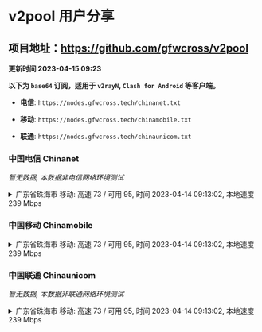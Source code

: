 # v2pool 用户分享
## 项目地址：<https://github.com/gfwcross/v2pool>
**更新时间 2023-04-15 09:23**


**以下为 `base64` 订阅，适用于 `v2rayN`, `Clash for Android` 等客户端。**

- **电信**: `https://nodes.gfwcross.tech/chinanet.txt`

- **移动**: `https://nodes.gfwcross.tech/chinamobile.txt`

- **联通**: `https://nodes.gfwcross.tech/chinaunicom.txt`


### 中国电信 Chinanet
<i>暂无数据, 本数据非电信网络环境测试</i>
<details><summary>广东省珠海市 移动: 高速 73 / 可用 95, 时间 2023-04-14 09:13:02, 本地速度 239 Mbps</summary><p>可用节点订阅：https://transfer.sh/67foah/running.txt<br>高速节点订阅：https://transfer.sh/Gc5Se9/good.txt<br>低延迟节点订阅：https://transfer.sh/SGw9fv/low_delay.txt</p></details>
<p></p>

### 中国移动 Chinamobile
<details><summary>广东省珠海市 移动: 高速 73 / 可用 95, 时间 2023-04-14 09:13:02, 本地速度 239 Mbps</summary><p>可用节点订阅：https://transfer.sh/67foah/running.txt<br>高速节点订阅：https://transfer.sh/Gc5Se9/good.txt<br>低延迟节点订阅：https://transfer.sh/SGw9fv/low_delay.txt</p></details>
<p></p>

### 中国联通 Chinaunicom
<i>暂无数据, 本数据非联通网络环境测试</i>
<details><summary>广东省珠海市 移动: 高速 73 / 可用 95, 时间 2023-04-14 09:13:02, 本地速度 239 Mbps</summary><p>可用节点订阅：https://transfer.sh/67foah/running.txt<br>高速节点订阅：https://transfer.sh/Gc5Se9/good.txt<br>低延迟节点订阅：https://transfer.sh/SGw9fv/low_delay.txt</p></details>
<p></p>